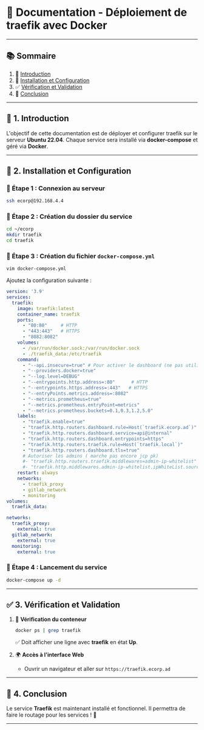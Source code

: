 # 📄 Documentation - Déploiement de traefik avec Docker

---

## 📚 Sommaire  
1. 🎯 [Introduction](#1-introduction)  
2. 📌 [Installation et Configuration](#2-installation-et-configuration)  
3. ✅ [Vérification et Validation](#3-verification-et-validation)  
4. 🎯 [Conclusion](#4-conclusion)  

---

## 🎯 1. Introduction  
L'objectif de cette documentation est de déployer et configurer traefik sur le serveur **Ubuntu 22.04**. Chaque service sera installé via **docker-compose** et géré via **Docker**.

---

## 📌 2. Installation et Configuration  

### 🔧 Étape 1 : Connexion au serveur  
```sh
ssh ecorp@192.168.4.4
```

### 🔧 Étape 2 : Création du dossier du service  
```sh
cd ~/ecorp
mkdir traefik
cd traefik
```

### 🔧 Étape 3 : Création du fichier `docker-compose.yml`  
```sh
vim docker-compose.yml
```
Ajoutez la configuration suivante :  
```yml
version: '3.9'
services:
  traefik:
    image: traefik:latest
    container_name: traefik
    ports:
      - "80:80"     # HTTP
      - "443:443"   # HTTPS
      - "8082:8082"
    volumes:
      - /var/run/docker.sock:/var/run/docker.sock
      - ./traefik_data:/etc/traefik
    command:
      - "--api.insecure=true" # Pour activer le dashboard (ne pas utiliser en production sans sécurisation)
      - "--providers.docker=true"
      - "--log.level=DEBUG"
      - "--entrypoints.http.address=:80"      # HTTP
      - "--entrypoints.https.address=:443"   # HTTPS
      - "--entryPoints.metrics.address=:8082"
      - "--metrics.prometheus=true"
      - "--metrics.prometheus.entryPoint=metrics"
      - "--metrics.prometheus.buckets=0.1,0.3,1.2,5.0"
    labels:
      - "traefik.enable=true"
      - "traefik.http.routers.dashboard.rule=Host(`traefik.ecorp.ad`)"
      - "traefik.http.routers.dashboard.service=api@internal"
      - "traefik.http.routers.dashboard.entrypoints=https"
      - "traefik.http.routers.traefik.rule=Host(`traefik.local`)"
      - "traefik.http.routers.dashboard.tls=true"
      # Autoriser les admins ( marche pas encore jcp pk)
      #- "traefik.http.routers.traefik.middlewares=admin-ip-whitelist"
      #- "traefik.http.middlewares.admin-ip-whitelist.ipWhiteList.sourceRange=192.168.2.0/29"
    restart: always
    networks:
      - traefik_proxy
      - gitlab_network
      - monitoring
volumes:
  traefik_data:

networks:
  traefik_proxy:
    external: true
  gitlab_network:
    external: true
  monitoring:
    external: true
```

### 🔧 Étape 4 : Lancement du service  
```sh
docker-compose up -d
```

---

## ✅ 3. Vérification et Validation  

1. 🚀 **Vérification du conteneur**  
   ```sh
   docker ps | grep traefik
   ```
   ✅ Doit afficher une ligne avec **traefik** en état **Up**.  

2. 🌍 **Accès à l'interface Web**  
   - Ouvrir un navigateur et aller sur `https://traefik.ecorp.ad`  

---

## 🎯 4. Conclusion  
Le service **Traefik** est maintenant installé et fonctionnel. Il permettra de faire le routage pour les services ! 🚀  

---
